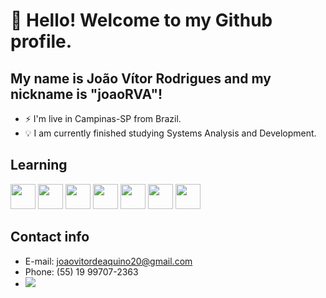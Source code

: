 # 👋 Hello! Welcome to my Github profile.
## My name is João Vítor Rodrigues and my nickname is "joaoRVA"!

- ⚡ I'm live in Campinas-SP from Brazil.
- 💡 I am currently finished studying Systems Analysis and Development.

## Learning

<img src="https://cdn.jsdelivr.net/gh/devicons/devicon@latest/icons/git/git-original.svg" width="40" height="40" /> <img src="https://cdn.jsdelivr.net/gh/devicons/devicon@latest/icons/python/python-original.svg" width="40" height="40" /> <img src="https://cdn.jsdelivr.net/gh/devicons/devicon@latest/icons/javascript/javascript-original.svg" width="40" heigth="40" /> <img src="https://cdn.jsdelivr.net/gh/devicons/devicon@latest/icons/flutter/flutter-original.svg" width="40" heigth="40"/> <img src="https://cdn.jsdelivr.net/gh/devicons/devicon@latest/icons/flask/flask-original.svg" width="40" heigth="40"/> <img src="https://cdn.jsdelivr.net/gh/devicons/devicon@latest/icons/pandas/pandas-original-wordmark.svg" width="40" heigth="40"/> <img src="https://cdn.jsdelivr.net/gh/devicons/devicon@latest/icons/microsoftsqlserver/microsoftsqlserver-original-wordmark.svg" width="40" heigth="40"/>
          
          
## Contact info
- E-mail: joaovitordeaquino20@gmail.com
- Phone: (55) 19 99707-2363
- <a href="www.linkedin.com/in/joão-vítor-rodrigues-8a6320242" target="_blank"><img loading="lazy" src="https://img.shields.io/badge/-LinkedIn-%230077B5?style=for-the-badge&logo=linkedin&logoColor=white" target="_blank"></a>
